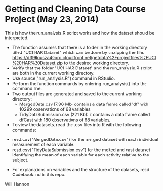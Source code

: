 Getting and Cleaning Data Course Project (May 23, 2014)
========================================
This is how  the run_analysis.R script works and how the dataset should be interpreted.
* The function assumes that there is a folder in the working directory titled "UCI HAR Dataset" which can be done by unzipping the file: https://d396qusza40orc.cloudfront.net/getdata%2Fprojectfiles%2FUCI%20HAR%20Dataset.zip to the desired working directory.
* Verify that the folder "UCI HAR Dataset" and the run_analysis.R script are both in the current working directory.
* Use source("run_analysis.R") command in RStudio.
* Perform the function commands by entering run_analysis() into the command line.
* Two output files are generated and saved to the current working directory:
  - MergedData.csv (7.96 Mb) contains a data frame called 'df' with 10299 observations of 68 variables.
  - TidyDataSubmission.csv (221 Kb): it contains a data frame called dfCast with 180 observations of 68 variables.
* To view the datasets, read the .csv files into R with the following commands: 
 - read.csv("MergedData.csv") for the merged dataset with each individual measurement of each variable.
 - read.csv("TidyDataSubmission.csv") for the melted and cast dataset identifying the mean of each variable for each activity relative to the subject.
* For explanations on variables and the structure of the datasets, read Codebook.md in this repo.

Will Hannon
